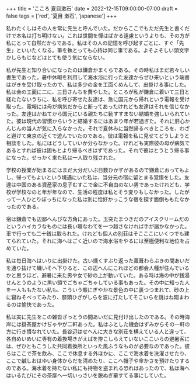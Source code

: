 +++
title = 'こころ 夏目漱石'
date = 2022-12-15T09:00:00-07:00
draft = false
tags = ['red', '夏目 漱石', 'japanese']
+++


私わたくしはその人を常に先生と呼んでいた。だからここでもただ先生と書くだけで本名は打ち明けない。これは世間を憚はばかる遠慮というよりも、その方が私にとって自然だからである。私はその人の記憶を呼び起すごとに、すぐ「先生」といいたくなる。筆を執とっても心持は同じ事である。よそよそしい頭文字かしらもじなどはとても使う気にならない。

私が先生と知り合いになったのは鎌倉かまくらである。その時私はまだ若々しい書生であった。暑中休暇を利用して海水浴に行った友達からぜひ来いという端書はがきを受け取ったので、私は多少の金を工面くめんして、出掛ける事にした。私は金の工面に二に、三日さんちを費やした。ところが私が鎌倉に着いて三日と経たたないうちに、私を呼び寄せた友達は、急に国元から帰れという電報を受け取った。電報には母が病気だからと断ってあったけれども友達はそれを信じなかった。友達はかねてから国元にいる親たちに勧すすまない結婚を強しいられていた。彼は現代の習慣からいうと結婚するにはあまり年が若過ぎた。それに肝心かんじんの当人が気に入らなかった。それで夏休みに当然帰るべきところを、わざと避けて東京の近くで遊んでいたのである。彼は電報を私に見せてどうしようと相談をした。私にはどうしていいか分らなかった。けれども実際彼の母が病気であるとすれば彼は固もとより帰るべきはずであった。それで彼はとうとう帰る事になった。せっかく来た私は一人取り残された。

学校の授業が始まるにはまだ大分だいぶ日数ひかずがあるので鎌倉におってもよし、帰ってもよいという境遇にいた私は、当分元の宿に留とまる覚悟をした。友達は中国のある資産家の息子むすこで金に不自由のない男であったけれども、学校が学校なのと年が年なので、生活の程度は私とそう変りもしなかった。したがって一人ひとりぼっちになった私は別に恰好かっこうな宿を探す面倒ももたなかったのである。

宿は鎌倉でも辺鄙へんぴな方角にあった。玉突たまつきだのアイスクリームだのというハイカラなものには長い畷なわてを一つ越さなければ手が届かなかった。車で行っても二十銭は取られた。けれども個人の別荘はそこここにいくつでも建てられていた。それに海へはごく近いので海水浴をやるには至極便利な地位を占めていた。

私は毎日海へはいりに出掛けた。古い燻くすぶり返った藁葺わらぶきの間あいだを通り抜けて磯いそへ下りると、この辺へんにこれほどの都会人種が住んでいるかと思うほど、避暑に来た男や女で砂の上が動いていた。ある時は海の中が銭湯せんとうのように黒い頭でごちゃごちゃしている事もあった。その中に知った人を一人ももたない私も、こういう賑にぎやかな景色の中に裹つつまれて、砂の上に寝ねそべってみたり、膝頭ひざがしらを波に打たしてそこいらを跳はね廻まわるのは愉快であった。

私は実に先生をこの雑沓ざっとうの間あいだに見付け出したのである。その時海岸には掛茶屋かけぢゃやが二軒あった。私はふとした機会はずみからその一軒の方に行き慣なれていた。長谷辺はせへんに大きな別荘を構えている人と違って、各自めいめいに専有の着換場きがえばを拵こしらえていないここいらの避暑客には、ぜひともこうした共同着換所といった風ふうなものが必要なのであった。彼らはここで茶を飲み、ここで休息する外ほかに、ここで海水着を洗濯させたり、ここで鹹しおはゆい身体からだを清めたり、ここへ帽子や傘かさを預けたりするのである。海水着を持たない私にも持物を盗まれる恐れはあったので、私は海へはいるたびにその茶屋へ一切いっさいを脱ぬぎ棄すてる事にしていた。